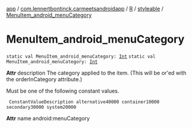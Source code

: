[app](../../../index.md) / [com.lennertbontinck.carmeetsandroidapp](../../index.md) / [R](../index.md) / [styleable](index.md) / [MenuItem_android_menuCategory](./-menu-item_android_menu-category.md)

# MenuItem_android_menuCategory

`static val MenuItem_android_menuCategory: `[`Int`](https://kotlinlang.org/api/latest/jvm/stdlib/kotlin/-int/index.html)
`static val MenuItem_android_menuCategory: `[`Int`](https://kotlinlang.org/api/latest/jvm/stdlib/kotlin/-int/index.html)

**Attr**
description The category applied to the item. (This will be or'ed with the orderInCategory attribute.)

Must be one of the following constant values.

     ConstantValueDescription alternative40000 container10000 secondary30000 system20000

**Attr**
name android:menuCategory

